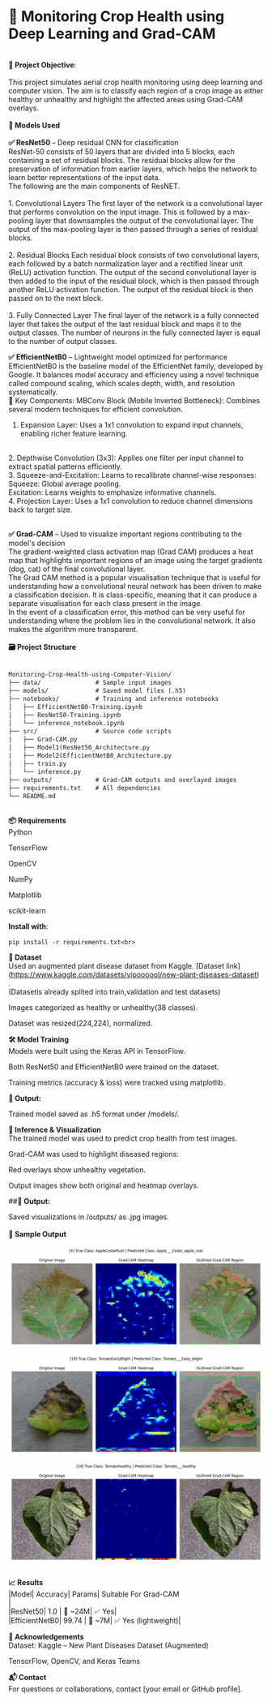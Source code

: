 <h1>🌾 Monitoring Crop Health using Deep Learning and Grad-CAM</h1><br>
<b>📌 Project Objective</b>:<br>
<br>This project simulates aerial crop health monitoring using deep learning and computer vision. The aim is to classify each region of a crop image as either healthy or unhealthy and highlight the affected areas using Grad-CAM overlays.<br>
<br>
<b>🧠 Models Used</b><br><br>
<b>✅ ResNet50 </b>– Deep residual CNN for classification<br>
ResNet-50 consists of 50 layers that are divided into 5 blocks, each containing a set of residual blocks. The residual blocks allow for the preservation of information from earlier layers, which helps the network to learn better representations of the input data.
<br>
The following are the main components of ResNET.
<br><br>
1. Convolutional Layers
The first layer of the network is a convolutional layer that performs convolution on the input image. This is followed by a max-pooling layer that downsamples the output of the convolutional layer. The output of the max-pooling layer is then passed through a series of residual blocks.
<br><br>
2. Residual Blocks
Each residual block consists of two convolutional layers, each followed by a batch normalization layer and a rectified linear unit (ReLU) activation function. The output of the second convolutional layer is then added to the input of the residual block, which is then passed through another ReLU activation function. The output of the residual block is then passed on to the next block.
<br><br>
3. Fully Connected Layer
The final layer of the network is a fully connected layer that takes the output of the last residual block and maps it to the output classes. The number of neurons in the fully connected layer is equal to the number of output classes.

<b>✅ EfficientNetB0</b> – Lightweight model optimized for performance<br>
EfficientNetB0 is the baseline model of the EfficientNet family, developed by Google. It balances model accuracy and efficiency using a novel technique called compound scaling, which scales depth, width, and resolution systematically.
<br>
🔧 Key Components:
MBConv Block (Mobile Inverted Bottleneck):
Combines several modern techniques for efficient convolution.
<br>
1. Expansion Layer:
Uses a 1x1 convolution to expand input channels, enabling richer feature learning.
<br>
2. Depthwise Convolution (3x3):
Applies one filter per input channel to extract spatial patterns efficiently.
<br>
3. Squeeze-and-Excitation:
Learns to recalibrate channel-wise responses:
<br>
Squeeze: Global average pooling.
<br>
Excitation: Learns weights to emphasize informative channels.
<br>
4. Projection Layer:
Uses a 1x1 convolution to reduce channel dimensions back to target size.<br><br>

<b>✅ Grad-CAM</b> – Used to visualize important regions contributing to the model's decision<br>
The gradient-weighted class activation map (Grad CAM) produces a heat map that highlights important regions of an image using the target gradients (dog, cat) of the final convolutional layer.
<br>
The Grad CAM method is a popular visualisation technique that is useful for understanding how a convolutional neural network has been driven to make a classification decision. It is class-specific, meaning that it can produce a separate visualisation for each class present in the image.
<br>
In the event of a classification error, this method can be very useful for understanding where the problem lies in the convolutional network. It also makes the algorithm more transparent.
<br><br>
<b>🗃️ Project Structure</b><br>
<br>
```
Monitoring-Crop-Health-using-Computer-Vision/
├── data/               # Sample input images
├── models/             # Saved model files (.h5)
├── notebooks/          # Training and inference notebooks
│   ├── EfficientNetB0-Training.ipynb
|   ├── ResNet50-Training.ipynb
│   └── inference_notebook.ipynb
├── src/                # Source code scripts
|   ├── Grad-CAM.py
│   ├── Model1(ResNet50_Architecture.py
|   ├── Model2(EfficientNetB0_Architecture.py
│   ├── train.py
│   └── inference.py
├── outputs/            # Grad-CAM outputs and overlayed images
├── requirements.txt    # All dependencies
└── README.md
```
<br>
<b>📦 Requirements</b><br>
Python <br>

TensorFlow <br>

OpenCV<br>

NumPy<br>

Matplotlib<br>

scikit-learn<br>

<b>Install with</b>:<br>
```
pip install -r requirements.txt<br>
```
<b>📁 Dataset</b><br>
Used an augmented plant disease dataset from Kaggle. [Dataset link] (https://www.kaggle.com/datasets/vipoooool/new-plant-diseases-dataset)<br>.<br>
(Datasetis already splited into train,validation and test datasets)<br>

Images categorized as healthy or unhealthy(38 classes).<br>

Dataset was resized(224,224), normalized.<br>

<b>🛠️ Model Training</b><br>
Models were built using the Keras API in TensorFlow.<br>

Both ResNet50 and EfficientNetB0 were trained on the dataset.<br>

Training metrics (accuracy & loss) were tracked using matplotlib.<br>

<b>📄 Output:</b><br>

Trained model saved as .h5 format under /models/.<br>

<b>🎯 Inference & Visualization</b><br>
The trained model was used to predict crop health from test images.<br>

Grad-CAM was used to highlight diseased regions:<br>

Red overlays show unhealthy vegetation.<br>

Output images show both original and heatmap overlays.<br>

##<b>📂 Output:</b><br>

Saved visualizations in /outputs/ as .jpg images.<br>
<br>
<b>📸 Sample Output</b><br><br>
![](outputs/gradcam_output_4.jpg) <br>
![](outputs/gradcam_output_19.jpg) <br>
![](outputs/gradcam_output_24.jpg) <br>

<b>📈 Results</b><br>
|Model|	Accuracy|	Params|	Suitable For Grad-CAM<br>|<br>
|ResNet50|	1.0 |	🔺 ~24M|	✅ Yes|<br>
|EfficientNetB0|	99.74 |	🔻 ~7M|	✅ Yes (lightweight)|<br>

<b>🤝 Acknowledgements</b><br>
Dataset: Kaggle – New Plant Diseases Dataset (Augmented)<br>

TensorFlow, OpenCV, and Keras Teams<br>

<b>📬 Contact</b><br>
For questions or collaborations, contact [your email or GitHub profile].

